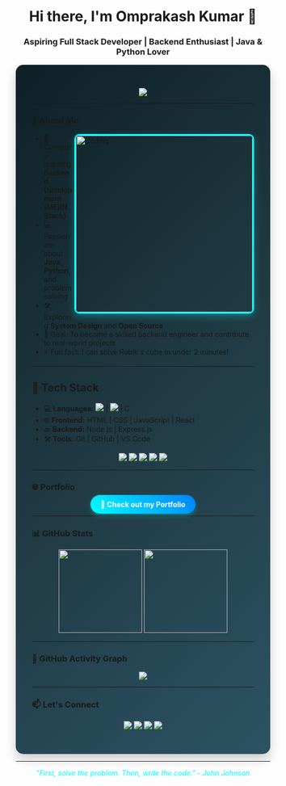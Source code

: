<h1 align="center">Hi there, I'm Omprakash Kumar 👋</h1>
<h3 align="center">Aspiring Full Stack Developer | Backend Enthusiast | Java & Python Lover</h3>

<!-- Gradient background for the entire card -->
<div style="background: linear-gradient(135deg, #0f2027, #203a43, #2c5364); border-radius: 15px; padding: 2rem; box-shadow: 0 10px 20px rgba(0,0,0,0.2);">

<p align="center">
  <img src="https://readme-typing-svg.demolab.com/?lines=Java%20%7C%20Python%20%7C%20MERN%20Stack%20Developer;Passionate%20Backend%20Engineer;Lifelong%20Learner%20%7C%20Open%20Source%20Explorer&center=true&width=500&height=45&color=00FFFF&vCenter=true&pause=1000&size=22" />
</p>

---

### 🌟 About Me
<img align="right" alt="Coding" width="350" src="https://cdn.dribbble.com/users/1162077/screenshots/3848914/programmer.gif" style="border-radius: 10px; border: 3px solid #00FFFF; box-shadow: 0 5px 15px rgba(0,255,255,0.3)" />

- 🌱 Currently learning **Backend Development (MERN Stack)**
- 💻 Passionate about **Java**, **Python**, and problem solving
- 🛠️ Exploring **System Design** and **Open Source**
- 🎯 Goal: To become a skilled backend engineer and contribute to real-world projects
- ⚡ Fun fact: I can solve Rubik's cube in under 2 minutes!

---

## 🔧 Tech Stack  
- 💻 **Languages:**  <img src="https://img.shields.io/badge/Java-ED8B00?style=for-the-badge&logo=openjdk&logoColor=white" /> |  <img src="https://img.shields.io/badge/Python-3776AB?style=for-the-badge&logo=python&logoColor=white" /> | C  
- 🌐 **Frontend:** HTML | CSS | JavaScript | React  
- 🔙 **Backend:** Node.js | Express.js  
- 🛠️ **Tools:** Git | GitHub | VS Code  
<p align="center">
  <img src="https://img.shields.io/badge/JavaScript-F7DF1E?style=for-the-badge&logo=javascript&logoColor=black" />
  <img src="https://img.shields.io/badge/React-20232A?style=for-the-badge&logo=react&logoColor=61DAFB" />
  <img src="https://img.shields.io/badge/Node.js-339933?style=for-the-badge&logo=nodedotjs&logoColor=white" />
  <img src="https://img.shields.io/badge/MongoDB-47A248?style=for-the-badge&logo=mongodb&logoColor=white" />
  <img src="https://img.shields.io/badge/Git-F05032?style=for-the-badge&logo=git&logoColor=white" />
</p>

---

### 🌐 Portfolio
<p align="center">
  <a href="https://omprakash124.netlify.app/" style="background: linear-gradient(45deg, #00FFFF, #0080FF); padding: 10px 20px; border-radius: 25px; color: white; text-decoration: none; font-weight: bold; box-shadow: 0 4px 8px rgba(0,255,255,0.3);">
    🚀 Check out my Portfolio
  </a>
</p>

---

### 📊 GitHub Stats
<p align="center">
  <img src="https://github-readme-stats.vercel.app/api?username=Omprakash23081&show_icons=true&theme=radical&bg_color=0f2027&title_color=00FFFF&text_color=FFFFFF&icon_color=00FFFF" height="165"/>
  <img src="https://github-readme-stats.vercel.app/api/top-langs/?username=Omprakash23081&layout=compact&theme=radical&bg_color=0f2027&title_color=00FFFF&text_color=FFFFFF" height="165"/>
</p>

---

### 💫 GitHub Activity Graph
<p align="center">
  <img src="https://github-readme-activity-graph.vercel.app/graph?username=Omprakash23081&theme=react-dark&bg_color=0f2027&color=00FFFF&line=00FFFF&point=FFFFFF" />
</p>

---

### 📫 Let's Connect
<p align="center">
  <a href="mailto:omprakashkumarglb@gmail.com">
    <img src="https://img.shields.io/badge/Gmail-D14836?style=for-the-badge&logo=gmail&logoColor=white&style=flat-square" />
  </a>
  <a href="https://linkedin.com/in/your-profile" target="_blank">
    <img src="https://img.shields.io/badge/LinkedIn-0077B5?style=for-the-badge&logo=linkedin&logoColor=white&style=flat-square" />
  </a>
  <a href="https://twitter.com/your-handle" target="_blank">
    <img src="https://img.shields.io/badge/Twitter-1DA1F2?style=for-the-badge&logo=twitter&logoColor=white&style=flat-square" />
  </a>
  <a href="https://leetcode.com/your-profile" target="_blank">
    <img src="https://img.shields.io/badge/-LeetCode-FFA116?style=for-the-badge&logo=LeetCode&logoColor=black&style=flat-square" />
  </a>
</p>

</div>

---

<p align="center" style="font-style: italic; color: #00FFFF;">
  "First, solve the problem. Then, write the code." - John Johnson
</p>
